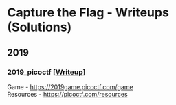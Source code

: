 # Capture the Flag - Writeups (Solutions)

## 2019

### 2019_picoctf [[Writeup](https://github.com/sabinach/ctf/tree/master/2019_picoctf)]
Game - https://2019game.picoctf.com/game             
Resources - https://picoctf.com/resources
